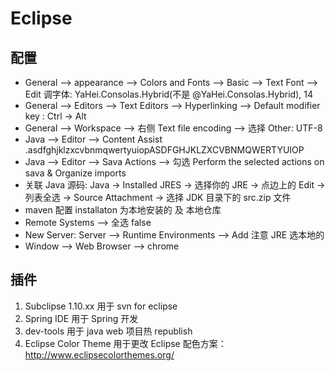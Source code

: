 # Eclipse

## 配置

* General --> appearance --> Colors and Fonts --> Basic --> Text Font --> Edit 调字体: YaHei.Consolas.Hybrid(不是 @YaHei.Consolas.Hybrid), 14
* General --> Editors --> Text Editors --> Hyperlinking --> Default modifier key : Ctrl -> Alt
* General --> Workspace --> 右侧 Text file encoding --> 选择 Other: UTF-8
* Java --> Editor --> Content Assist .asdfghjklzxcvbnmqwertyuiopASDFGHJKLZXCVBNMQWERTYUIOP
* Java --> Editor --> Sava Actions --> 勾选 Perform the selected actions on sava & Organize imports
* 关联 Java 源码: Java -> Installed JRES -> 选择你的 JRE -> 点边上的 Edit -> 列表全选 -> Source Attachment -> 选择 JDK 目录下的 src.zip 文件
* maven 配置 installaton 为本地安装的 及 本地仓库
* Remote Systems --> 全选 false
* New Server: Server --> Runtime Environments --> Add 注意 JRE 选本地的
* Window --> Web Browser --> chrome

## 插件

1. Subclipse 1.10.xx 用于 svn for eclipse
1. Spring IDE 用于 Spring 开发
1. dev-tools 用于 java web 项目热 republish
1. Eclipse Color Theme 用于更改 Eclipse 配色方案：http://www.eclipsecolorthemes.org/
